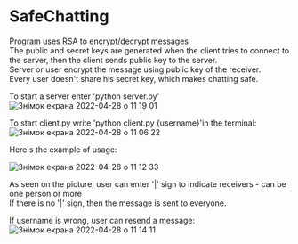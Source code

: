 # SafeChatting
Program uses RSA to encrypt/decrypt messages            
The public and secret keys are generated when the client tries to connect to the server, then the client sends public key to the server.       
Server or user encrypt the message using public key of the receiver.       
Every user doesn't share his secret key, which makes chatting safe.          
              
To start a server enter 'python server.py'         ![Знімок екрана 2022-04-28 о 11 19 01](https://user-images.githubusercontent.com/92575094/165709495-cfb3fb09-0ce0-4085-8de8-ba359a6c25c8.png)
           
To start client.py write 'python client.py {username}'in the terminal:         ![Знімок екрана 2022-04-28 о 11 06 22](https://user-images.githubusercontent.com/92575094/165708585-29b60a85-653f-4cfe-9283-a4f568e8abd8.png)

Here's the example of usage:                    
           

![Знімок екрана 2022-04-28 о 11 12 33](https://user-images.githubusercontent.com/92575094/165709108-8c607399-1dd6-48ab-b0c0-4049d71882dc.png)



        
As seen on the picture, user can enter '|' sign to indicate receivers - can be one person or more                    
If there is no '|' sign, then the message is sent to everyone.           
         

If username is wrong, user can resend a message:       ![Знімок екрана 2022-04-28 о 11 14 11](https://user-images.githubusercontent.com/92575094/165709078-c12fe355-6781-4ac5-b5b1-9447463f361b.png)
